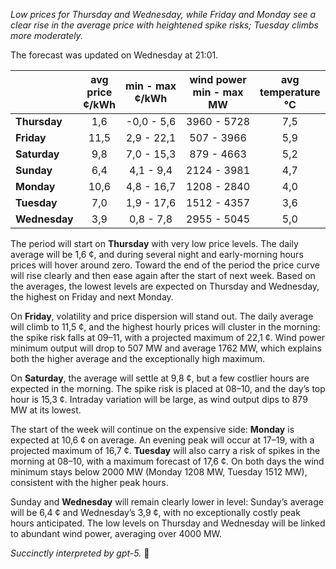 *Low prices for Thursday and Wednesday, while Friday and Monday see a clear rise in the average price with heightened spike risks; Tuesday climbs more moderately.*

The forecast was updated on Wednesday at 21:01.

|  | avg<br>price<br>¢/kWh | min - max<br>¢/kWh | wind power<br>min - max<br>MW | avg<br>temperature<br>°C |
|:-------------|:----------------:|:----------------:|:-------------:|:-------------:|
| **Thursday** | 1,6 | -0,0 - 5,6 | 3960 - 5728 | 7,5 |
| **Friday** | 11,5 | 2,9 - 22,1 | 507 - 3966 | 5,9 |
| **Saturday** | 9,8 | 7,0 - 15,3 | 879 - 4663 | 5,2 |
| **Sunday** | 6,4 | 4,1 - 9,4 | 2124 - 3981 | 4,7 |
| **Monday** | 10,6 | 4,8 - 16,7 | 1208 - 2840 | 4,0 |
| **Tuesday** | 7,0 | 1,9 - 17,6 | 1512 - 4357 | 3,6 |
| **Wednesday** | 3,9 | 0,8 - 7,8 | 2955 - 5045 | 5,0 |

The period will start on **Thursday** with very low price levels. The daily average will be 1,6 ¢, and during several night and early-morning hours prices will hover around zero. Toward the end of the period the price curve will rise clearly and then ease again after the start of next week. Based on the averages, the lowest levels are expected on Thursday and Wednesday, the highest on Friday and next Monday.

On **Friday**, volatility and price dispersion will stand out. The daily average will climb to 11,5 ¢, and the highest hourly prices will cluster in the morning: the spike risk falls at 09–11, with a projected maximum of 22,1 ¢. Wind power minimum output will drop to 507 MW and average 1762 MW, which explains both the higher average and the exceptionally high maximum.

On **Saturday**, the average will settle at 9,8 ¢, but a few costlier hours are expected in the morning. The spike risk is placed at 08–10, and the day’s top hour is 15,3 ¢. Intraday variation will be large, as wind output dips to 879 MW at its lowest.

The start of the week will continue on the expensive side: **Monday** is expected at 10,6 ¢ on average. An evening peak will occur at 17–19, with a projected maximum of 16,7 ¢. **Tuesday** will also carry a risk of spikes in the morning at 08–10, with a maximum forecast of 17,6 ¢. On both days the wind minimum stays below 2000 MW (Monday 1208 MW, Tuesday 1512 MW), consistent with the higher peak hours.

Sunday and **Wednesday** will remain clearly lower in level: Sunday’s average will be 6,4 ¢ and Wednesday’s 3,9 ¢, with no exceptionally costly peak hours anticipated. The low levels on Thursday and Wednesday will be linked to abundant wind power, averaging over 4000 MW.

*Succinctly interpreted by gpt-5.* 🔌
